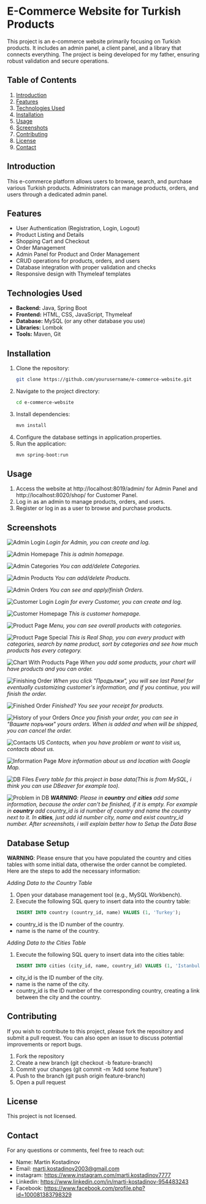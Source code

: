 # E-Commerce Website for Turkish Products

This project is an e-commerce website primarily focusing on Turkish products. It includes an admin panel, a client panel, and a library that connects everything. The project is being developed for my father, ensuring robust validation and secure operations.

## Table of Contents

1. [Introduction](#introduction)
2. [Features](#features)
3. [Technologies Used](#technologies-used)
4. [Installation](#installation)
5. [Usage](#usage)
6. [Screenshots](#screenshots)
7. [Contributing](#contributing)
8. [License](#license)
9. [Contact](#contact)

## Introduction

This e-commerce platform allows users to browse, search, and purchase various Turkish products. Administrators can manage products, orders, and users through a dedicated admin panel.

## Features

- User Authentication (Registration, Login, Logout)
- Product Listing and Details
- Shopping Cart and Checkout
- Order Management
- Admin Panel for Product and Order Management
- CRUD operations for products, orders, and users
- Database integration with proper validation and checks
- Responsive design with Thymeleaf templates

## Technologies Used

- **Backend:** Java, Spring Boot
- **Frontend:** HTML, CSS, JavaScript, Thymeleaf
- **Database:** MySQL (or any other database you use)
- **Libraries:** Lombok
- **Tools:** Maven, Git

## Installation

1. Clone the repository:
   ```bash
   git clone https://github.com/yourusername/e-commerce-website.git

2. Navigate to the project directory:
   ```bash
   cd e-commerce-website

3. Install dependencies:
   ```bash
   mvn install
4. Configure the database settings in application.properties.
5. Run the application:
   ```bash
   mvn spring-boot:run

## Usage
1. Access the website at http://localhost:8019/admin/ for Admin Panel and http://localhost:8020/shop/ for Customer Panel.
2. Log in as an admin to manage products, orders, and users. 
3. Register or log in as a user to browse and purchase products.

## Screenshots

![Admin Login](screenshots/admin_login.png)
*Login for Admin, you can create and log.*

![Admin Homepage](screenshots/admin.png)
*This is admin homepage.*

![Admin Categories](screenshots/categories.png)
*You can add/delete Categories.*

![Admin Products](screenshots/products.png)
*You can add/delete Products.*

![Admin Orders](screenshots/admin_orders.png)
*You can see and apply/finish Orders.*

![Customer Login](screenshots/customer_login.png)
*Login for every Customer, you can create and log.*

![Customer Homepage](screenshots/shop.png)
*This is customer homepage.*

![Product Page](screenshots/main_shop.png)
*Menu, you can see overall products with categories.*

![Product Page Special](screenshots/shop_with_search_categories_and_etc.png)
*This is Real Shop, you can every product with categories, search by name product, sort by categories and see how much products has every category.*

![Chart With Products Page](screenshots/chart_with_products.png)
*When you add some products, your chart will have products and you can order.*

![Finishing Order](screenshots/finishing_order.png)
*When you click "Продължи", you will see last Panel for eventually customizing customer's information, and if you continue, you will finish the order.*

![Finished Order](screenshots/finished_order.png)
*Finished? You see your receipt for products.*

![History of your Orders](screenshots/history_of_your_order.png)
*Once you finish your order, you can see in "Вашите поръчки"  yours orders. When is added and when will be shipped, you can cancel the order.*

![Contacts US](screenshots/contacts.png)
*Contacts, when you have problem or want to visit us, contacts about us.*

![Information Page](screenshots/information_with_map.png)
*More information about us and location with Google Map.*

![DB Files](screenshots/db_files.png)
*Every table for this project in base data(This is from MySQL, i think you can use DBeaver for example too).*

![Problem in DB](screenshots/problem_need_fix.png)
***WARNING**: Please in **country** and **cities** add some information, because the order can't be finished, if it is empty. For example in **country** add country_id 
 is id number of country and name the country next to it. In **cities**, just add id number city, name and exist country_id number. After screenshots, i will explain better how to Setup the Data Base*

## Database Setup
**WARNING**: Please ensure that you have populated the country and cities tables with some initial data, otherwise the order cannot be completed. Here are the steps to add the necessary information:

*Adding Data to the Country Table*
1. Open your database management tool (e.g., MySQL Workbench).
2. Execute the following SQL query to insert data into the country table:
   ```sql
   INSERT INTO country (country_id, name) VALUES (1, 'Turkey');
- country_id is the ID number of the country.
- name is the name of the country.

*Adding Data to the Cities Table*
1. Execute the following SQL query to insert data into the cities table:
   ```sql
   INSERT INTO cities (city_id, name, country_id) VALUES (1, 'Istanbul', 1);
- city_id is the ID number of the city.
- name is the name of the city.
- country_id is the ID number of the corresponding country, creating a link between the city and the country.

## Contributing
If you wish to contribute to this project, please fork the repository and submit a pull request. You can also open an issue to discuss potential improvements or report bugs.

1. Fork the repository
2. Create a new branch (git checkout -b feature-branch)
3. Commit your changes (git commit -m 'Add some feature')
4. Push to the branch (git push origin feature-branch)
5. Open a pull request
   
## License
This project is not licensed.

## Contact
For any questions or comments, feel free to reach out:

- Name: Martin Kostadinov
- Email: marti.kostadinov2003@gmail.com
- instagram: https://www.instagram.com/marti.kostadinov7777
- Linkedin: https://www.linkedin.com/in/marti-kostadinov-954483243
- Facebook: https://www.facebook.com/profile.php?id=100081383798329
